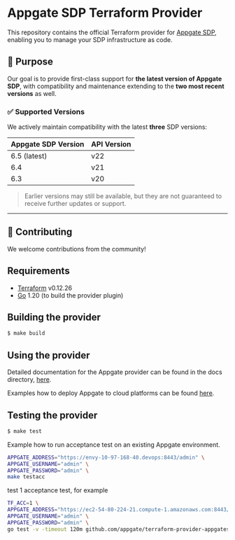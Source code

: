 # Appgate SDP Terraform Provider

This repository contains the official Terraform provider for [Appgate SDP](https://www.appgate.com/software-defined-perimeter), enabling you to manage your SDP infrastructure as code.

## 🔧 Purpose

Our goal is to provide first-class support for **the latest version of Appgate SDP**, with compatibility and maintenance extending to the **two most recent versions** as well.

### ✅ Supported Versions

We actively maintain compatibility with the latest **three** SDP versions:

| Appgate SDP Version | API Version |
| ------------------- | ----------- |
| 6.5 (latest)        | v22         |
| 6.4                 | v21         |
| 6.3                 | v20         |

> Earlier versions may still be available, but they are not guaranteed to receive further updates or support.

---

## 🤝 Contributing

We welcome contributions from the community!

Requirements
------------

- [Terraform](https://www.terraform.io/downloads.html) v0.12.26
- [Go](https://golang.org/doc/install) 1.20 (to build the provider plugin)



Building the provider
---------------------------


```sh
$ make build
```

Using the provider
---------------------------

Detailed documentation for the Appgate provider can be found in the docs directory, [here](./website/docs).

Examples how to deploy Appgate to cloud platforms can be found [here](https://github.com/appgate/sdp-tf-reference-architecture).



Testing the provider
---------------------------


```sh
$ make test
```

Example how to run acceptance test on an existing Appgate environment.
```bash
APPGATE_ADDRESS="https://envy-10-97-168-40.devops:8443/admin" \
APPGATE_USERNAME="admin" \
APPGATE_PASSWORD="admin" \
make testacc
```

test 1 acceptance test, for example
```bash
TF_ACC=1 \
APPGATE_ADDRESS="https://ec2-54-80-224-21.compute-1.amazonaws.com:8443/admin" \
APPGATE_USERNAME="admin" \
APPGATE_PASSWORD="admin" \
go test -v -timeout 120m github.com/appgate/terraform-provider-appgatesdp/appgate -run '^(TestAccApplianceBasicController)$'
```